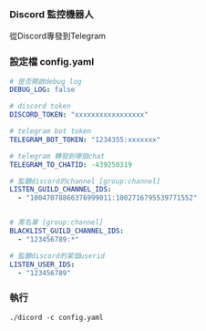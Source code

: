 ### Discord 監控機器人

從Discord專發到Telegram



### 設定檔 config.yaml

```yaml
# 是否開啟debug log
DEBUG_LOG: false

# discord token
DISCORD_TOKEN: "xxxxxxxxxxxxxxxxx"

# telegram bot token
TELEGRAM_BOT_TOKEN: "1234355:xxxxxxx"

# telegram 轉發到哪個chat
TELEGRAM_TO_CHATID: -439250319

# 監聽discord的channel [group:channel]
LISTEN_GUILD_CHANNEL_IDS:
  - "10047078866376999011:1002716795539771552" 


# 黑名單 [group:channel]
BLACKLIST_GUILD_CHANNEL_IDS:
  - "123456789:*"

# 監聽discord的某個userid
LISTEN_USER_IDS:
  - "123456789"
```


### 執行
```
./dicord -c config.yaml
```
